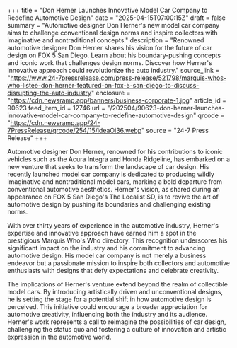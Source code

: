 +++
title = "Don Herner Launches Innovative Model Car Company to Redefine Automotive Design"
date = "2025-04-15T07:00:15Z"
draft = false
summary = "Automotive designer Don Herner's new model car company aims to challenge conventional design norms and inspire collectors with imaginative and nontraditional concepts."
description = "Renowned automotive designer Don Herner shares his vision for the future of car design on FOX 5 San Diego. Learn about his boundary-pushing concepts and iconic work that challenges design norms. Discover how Herner's innovative approach could revolutionize the auto industry."
source_link = "https://www.24-7pressrelease.com/press-release/521798/marquis-whos-who-listee-don-herner-featured-on-fox-5-san-diego-to-discuss-disrupting-the-auto-industry"
enclosure = "https://cdn.newsramp.app/banners/business-corporate-1.jpg"
article_id = 90623
feed_item_id = 12746
url = "/202504/90623-don-herner-launches-innovative-model-car-company-to-redefine-automotive-design"
qrcode = "https://cdn.newsramp.app/24-7PressRelease/qrcode/254/15/ideaOi36.webp"
source = "24-7 Press Release"
+++

<p>Automotive designer Don Herner, renowned for his contributions to iconic vehicles such as the Acura Integra and Honda Ridgeline, has embarked on a new venture that seeks to transform the landscape of car design. His recently launched model car company is dedicated to producing wildly imaginative and nontraditional model cars, marking a bold departure from conventional automotive aesthetics. Herner's vision, as shared during an appearance on FOX 5 San Diego's The Localist SD, is to revive the art of automotive design by pushing its boundaries and challenging existing norms.</p><p>With over thirty years of experience in the automotive industry, Herner's expertise and innovative approach have earned him a spot in the prestigious Marquis Who's Who directory. This recognition underscores his significant impact on the industry and his commitment to advancing automotive design. His model car company is not merely a business endeavor but a passionate mission to inspire both collectors and automotive enthusiasts with designs that defy expectations and celebrate creativity.</p><p>The implications of Herner's venture extend beyond the realm of collectible model cars. By introducing artistically driven and unconventional designs, he is setting the stage for a potential shift in how automotive design is perceived. This initiative could encourage a broader appreciation for automotive creativity, influencing both the industry and its audience. Herner's work represents a call to reimagine the possibilities of car design, challenging the status quo and fostering a culture of innovation and artistic expression in the automotive world.</p>